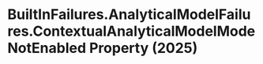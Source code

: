 # BuiltInFailures.AnalyticalModelFailures.ContextualAnalyticalModelModeNotEnabled Property (2025)

﻿